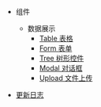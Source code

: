 - 组件

  - 数据展示
    - [Table 表格](zh-cn/components/table.md)
    - [Form 表单](zh-cn/components/form.md)
    - [Tree 树形控件](zh-cn/components/tree.md)
    - [Modal 对话框](zh-cn/components/modal.md)
    - [Upload 文件上传](zh-cn/components/upload.md)
- [更新日志](zh-cn/components/changelog.md)